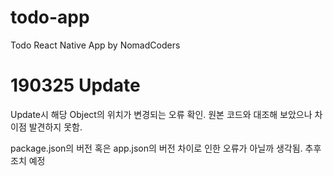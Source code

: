 # todo-app

Todo React Native App by NomadCoders

# 190325 Update

Update시 해당 Object의 위치가 변경되는 오류 확인. 원본 코드와 대조해 보았으나 차이점 발견하지 못함.

package.json의 버전 혹은 app.json의 버전 차이로 인한 오류가 아닐까 생각됨. 추후 조치 예정
